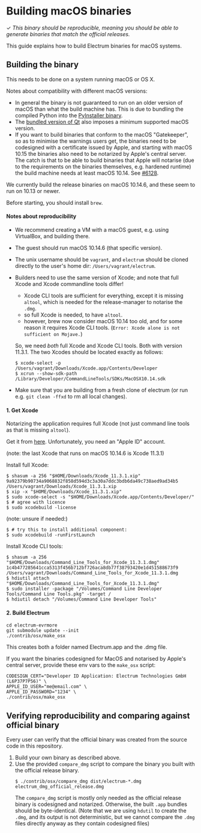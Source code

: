 Building macOS binaries
=======================

✓ _This binary should be reproducible, meaning you should be able to generate
   binaries that match the official releases._

This guide explains how to build Electrum binaries for macOS systems.


## Building the binary

This needs to be done on a system running macOS or OS X.

Notes about compatibility with different macOS versions:
- In general the binary is not guaranteed to run on an older version of macOS
  than what the build machine has. This is due to bundling the compiled Python into
  the [PyInstaller binary](https://github.com/pyinstaller/pyinstaller/issues/1191).
- The [bundled version of Qt](https://github.com/spesmilo/electrum/issues/3685) also
  imposes a minimum supported macOS version.
- If you want to build binaries that conform to the macOS "Gatekeeper", so as to
  minimise the warnings users get, the binaries need to be codesigned with a
  certificate issued by Apple, and starting with macOS 10.15 the binaries also
  need to be notarized by Apple's central server. The catch is that to be able to build
  binaries that Apple will notarise (due to the requirements on the binaries themselves,
  e.g. hardened runtime) the build machine needs at least macOS 10.14.
  See [#6128](https://github.com/spesmilo/electrum/issues/6128).

We currently build the release binaries on macOS 10.14.6, and these seem to run on
10.13 or newer.

Before starting, you should install `brew`.


#### Notes about reproducibility

- We recommend creating a VM with a macOS guest, e.g. using VirtualBox,
  and building there.
- The guest should run macOS 10.14.6 (that specific version).
- The unix username should be `vagrant`, and `electrum` should be cloned directly
  to the user's home dir: `/Users/vagrant/electrum`.
- Builders need to use the same version of Xcode; and note that
  full Xcode and Xcode commandline tools differ!
  - Xcode CLI tools are sufficient for everything, except it is missing `altool`,
    which is needed for the release-manager to notarise the `.dmg`.
  - so full Xcode is needed, to have `altool`.
  - however, brew now consider macOS 10.14 too old, and for some reason it
    requires Xcode CLI tools. (`Error: Xcode alone is not sufficient on Mojave.`)
  
  So, we need *both* full Xcode and Xcode CLI tools. Both with version 11.3.1.
  The two Xcodes should be located exactly as follows:
    ```
    $ xcode-select -p
    /Users/vagrant/Downloads/Xcode.app/Contents/Developer
    $ xcrun --show-sdk-path
    /Library/Developer/CommandLineTools/SDKs/MacOSX10.14.sdk
    ```
- Make sure that you are building from a fresh clone of electrum
  (or run e.g. `git clean -ffxd` to rm all local changes).


#### 1. Get Xcode

Notarizing the application requires full Xcode
(not just command line tools as that is missing `altool`).

Get it from [here](https://developer.apple.com/download/more/).
Unfortunately, you need an "Apple ID" account.

(note: the last Xcode that runs on macOS 10.14.6 is Xcode 11.3.1)

Install full Xcode:
```
$ shasum -a 256 "$HOME/Downloads/Xcode_11.3.1.xip"
9a92379b90734a9068832f858d594d3c3a30a7ddc3bdb6da49c738aed9ad34b5  /Users/vagrant/Downloads/Xcode_11.3.1.xip
$ xip -x "$HOME/Downloads/Xcode_11.3.1.xip"
$ sudo xcode-select -s "$HOME/Downloads/Xcode.app/Contents/Developer/"
$ # agree with licence
$ sudo xcodebuild -license
```

(note: unsure if needed:)
```
$ # try this to install additional component:
$ sudo xcodebuild -runFirstLaunch
```

Install Xcode CLI tools:
```
$ shasum -a 256 "$HOME/Downloads/Command_Line_Tools_for_Xcode_11.3.1.dmg"
1c4b477285641cca5313f456b712bf726aca8db77f38793420e1d451588673f9  /Users/vagrant/Downloads/Command_Line_Tools_for_Xcode_11.3.1.dmg
$ hdiutil attach "$HOME/Downloads/Command_Line_Tools_for_Xcode_11.3.1.dmg"
$ sudo installer -package "/Volumes/Command Line Developer Tools/Command Line Tools.pkg" -target /
$ hdiutil detach "/Volumes/Command Line Developer Tools"
```

#### 2. Build Electrum

    cd electrum-evrmore
    git submodule update --init
    ./contrib/osx/make_osx

This creates both a folder named Electrum.app and the .dmg file.

If you want the binaries codesigned for MacOS and notarised by Apple's central server,
provide these env vars to the `make_osx` script:

    CODESIGN_CERT="Developer ID Application: Electrum Technologies GmbH (L6P37P7P56)" \
    APPLE_ID_USER="me@email.com" \
    APPLE_ID_PASSWORD="1234" \
    ./contrib/osx/make_osx


## Verifying reproducibility and comparing against official binary

Every user can verify that the official binary was created from the source code in this 
repository.

1. Build your own binary as described above.
2. Use the provided `compare_dmg` script to compare the binary you built with
   the official release binary.
    ```
    $ ./contrib/osx/compare_dmg dist/electrum-*.dmg electrum_dmg_official_release.dmg
    ```
   The `compare_dmg` script is mostly only needed as the official release binary is
   codesigned and notarized. Otherwise, the built `.app` bundles should be byte-identical.
   (Note that we are using `hdutil` to create the `.dmg`, and its output is not
   deterministic, but we cannot compare the `.dmg` files directly anyway as they contain
   codesigned files)

